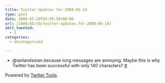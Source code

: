 ```yaml
---
title: Twitter Updates for 2008-05-19
type: post
date: 2008-05-20T03:59:59+00:00
url: /2008/05/19/twitter-updates-for-2008-05-19/
aktt_tweeted:
  - 1
categories:
  - Uncategorized

---
```

<ul class="aktt_tweet_digest">
  <li>
    @ianlandsman because long messages are annoying. Maybe this is why Twitter has been successful with only 140 characters? <a href="http://twitter.com/dangoor/statuses/815151480">#</a>
  </li>
</ul>

<p class="aktt_credit">
  Powered by <a href="http://alexking.org/projects/wordpress">Twitter Tools</a>.
</p>